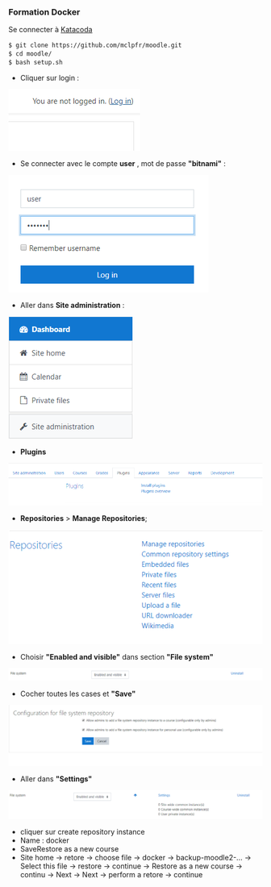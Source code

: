### Formation Docker

Se connecter à [Katacoda](https://www.katacoda.com/courses/ubuntu/playground)

```bash
$ git clone https://github.com/mclpfr/moodle.git
$ cd moodle/
$ bash setup.sh
```

- Cliquer sur login :

![login](./images/moodle1.png)

- Se connecter avec le compte **user** , mot de passe **"bitnami"** :

![user](./images/moodle2.png)

- Aller dans **Site administration** : 

![admin](./images/moodle3.png)

- **Plugins** 

![site_admin](./images/moodle4.png)

- **Repositories** > **Manage Repositories**;

![moodle5](./images/moodle5.png)

- Choisir **"Enabled and visible"** dans section **"File system"**

![moodle6](./images/moodle6.png)

- Cocher toutes les cases et **"Save"**

![moodle7](./images/moodle7.png)

- Aller dans **"Settings"**

![moodle8](./images/moodle8.png)

- cliquer sur create repository instance
- Name : docker
- SaveRestore as a new course
- Site home -> retore -> choose file -> docker -> backup-moodle2-... -> Select this file -> restore -> continue -> Restore as a new course -> continu -> Next -> Next -> perform a retore -> continue
